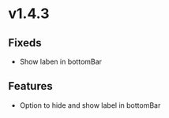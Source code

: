 # v1.4.3

## Fixeds

- Show laben in bottomBar

## Features

- Option to hide and show label in bottomBar
